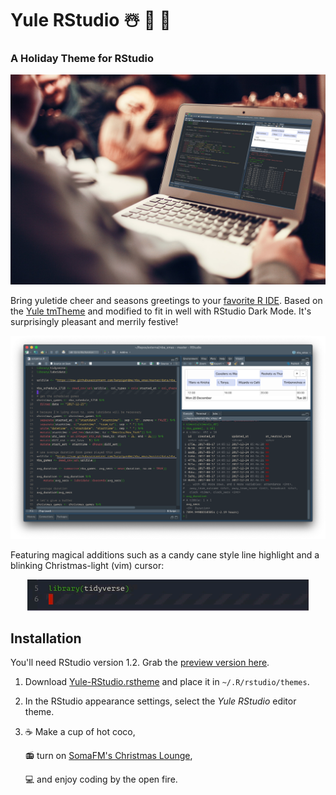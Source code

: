 # Yule RStudio &#x2603;&#xFE0F; &#x1F384; &#x1F381;

### A Holiday Theme for RStudio

![](images/mockup-rstudio.jpg)

Bring yuletide cheer and seasons greetings to your [favorite R IDE](https://rstudio.com). Based on the [Yule tmTheme](https://tmtheme-editor.herokuapp.com/#!/editor/theme/Yule) and modified to fit in well with RStudio Dark Mode. It's surprisingly pleasant and merrily festive!

![](images/floating-rstudio.png)

Featuring magical additions such as a candy cane style line highlight and a blinking Christmas-light (vim) cursor:

<p align="center"><img src="images/blinking-cursor.gif"/></p>

## Installation

You'll need RStudio version 1.2. Grab the [preview version here](https://www.rstudio.com/products/rstudio/download/preview/).

1. Download [Yule-RStudio.rstheme](Yule-RStudio.rstheme) and place it in `~/.R/rstudio/themes`. 

2. In the RStudio appearance settings, select the _Yule RStudio_ editor theme. 

3. &#x2615; Make a cup of hot coco,

    &#x1F4FB; turn on [SomaFM's Christmas Lounge](https://somafm.com/christmas/), 
    
    &#x1F4BB; and enjoy coding by the open fire.
